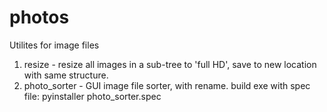 # photos
Utilites for image files

1. resize - resize all images in a sub-tree to 'full HD', save to new location with same structure.
2. photo_sorter - GUI image file sorter, with rename.
	build exe with spec file: pyinstaller photo_sorter.spec
